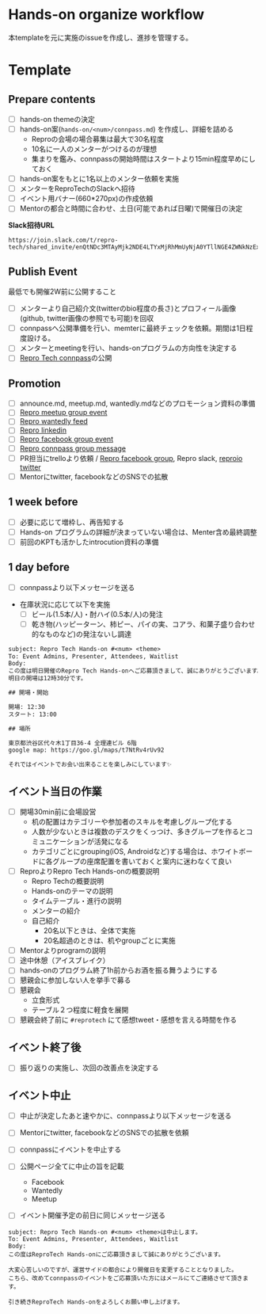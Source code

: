 # Hands-on organize workflow

本templateを元に実施のissueを作成し、進捗を管理する。

# Template

## Prepare contents

- [ ] hands-on themeの決定
- [ ] hands-on案(`hands-on/<num>/connpass.md`) を作成し、詳細を詰める
    - Reproの会場の場合募集は最大で30名程度
    - 10名に一人のメンターがつけるのが理想
    - 集まりを鑑み、connpassの開始時間はスタートより15min程度早めにしておく
- [ ] hands-on案をもとに1名以上のメンター依頼を実施
- [ ] メンターをReproTechのSlackへ招待 
- [ ] イベント用バナー(660*270px)の作成依頼
- [ ] Mentorの都合と時間に合わせ、土日(可能であれば日曜)で開催日の決定

__Slack招待URL__
```
https://join.slack.com/t/repro-tech/shared_invite/enQtNDc3MTAyMjk2NDE4LTYxMjRhMmUyNjA0YTllNGE4ZWNkNzExZmM0N2RiN2U5YTZiZjc1NGI3Y2ZjN2QyMmVmODdjYzlhMjA4OTYyZDE
```

## Publish Event

最低でも開催2W前に公開すること

- [ ] メンターより自己紹介文(twitterのbio程度の長さ)とプロフィール画像(github, twitter画像の参照でも可能)を回収
- [ ] connpassへ公開準備を行い、memterに最終チェックを依頼。期間は1日程度設ける。
- [ ] メンターとmeetingを行い、hands-onプログラムの方向性を決定する
- [ ] [Repro Tech connpass](https://repro-tech.connpass.com/)の公開

## Promotion

- [ ] announce.md, meetup.md, wantedly.mdなどのプロモーション資料の準備
- [ ] [Repro meetup group event](https://www.meetup.com/reproio/)
- [ ] [Repro wantedly feed](https://www.wantedly.com/companies/repro/feed)
- [ ] [Repro linkedin](https://www.linkedin.com/company/repro-inc-/)
- [ ] [Repro facebook group event](https://www.facebook.com/pg/reproio/events/)
- [ ] [Repro connpass group message](https://repro.connpass.com/)
- [ ] PR担当にtrelloより依頼 / [Repro facebook group](https://www.facebook.com/reproio/), Repro slack, [reproio twitter](https://twitter.com/reproio?lang=en)
- [ ] Mentorにtwitter, facebookなどのSNSでの拡散

## 1 week before

- [ ] 必要に応じて増枠し、再告知する
- [ ] Hands-on プログラムの詳細が決まっていない場合は、Menter含め最終調整
- [ ] 前回のKPTも活かしたintrocution資料の準備

## 1 day before

- [ ] connpassより以下メッセージを送る
- 在庫状況に応じて以下を実施
    - [ ] ビール(1.5本/人)・酎ハイ(0.5本/人)の発注
    - [ ] 乾き物(ハッピーターン、柿ピー、パイの実、コアラ、和菓子盛り合わせ的なものなど)の発注ないし調達

```txt
subject: Repro Tech Hands-on #<num> <theme>
To: Event Admins, Presenter, Attendees, Waitlist
Body:
この度は明日開催のRepro Tech Hands-onへご応募頂きまして、誠にありがとうございます。
明日の開場は12時30分です。

## 開場・開始

開場: 12:30
スタート: 13:00

## 場所

東京都渋谷区代々木1丁目36-4 全理連ビル 6階
google map: https://goo.gl/maps/t7NtRv4rUv92

それではイベントでお会い出来ることを楽しみにしています✨
```

## イベント当日の作業

- [ ] 開場30min前に会場設営
    - 机の配置はカテゴリーや参加者のスキルを考慮しグループ化する
    - 人数が少ないときは複数のデスクをくっつけ、多きグループを作るとコミュニケーションが活発になる
    - カテゴリごとにgrouping(iOS, Androidなど)する場合は、ホワイトボードに各グループの座席配置を書いておくと案内に迷わなくて良い
- [ ] ReproよりRepro Tech Hands-onの概要説明
    - Repro Techの概要説明
    - Hands-onのテーマの説明
    - タイムテーブル・進行の説明
    - メンターの紹介
    - 自己紹介
        - 20名以下ときは、全体で実施
        - 20名超過のときは、机やgroupごとに実施
- [ ] Mentorよりprogramの説明
- [ ] 途中休憩（アイスブレイク）
- [ ] hands-onのプログラム終了1h前からお酒を振る舞うようにする
- [ ] 懇親会に参加しない人を挙手で募る
- [ ] 懇親会
    - 立食形式
    - テーブル２つ程度に軽食を展開
- [ ] 懇親会終了前に `#reprotech` にて感想tweet・感想を言える時間を作る

## イベント終了後

- [ ] 振り返りの実施し、次回の改善点を決定する

## イベント中止

- [ ] 中止が決定したあと速やかに、connpassより以下メッセージを送る
- [ ] Mentorにtwitter, facebookなどのSNSでの拡散を依頼
- [ ] connpassにイベントを中止する
- [ ] 公開ページ全てに中止の旨を記載
    - Facebook
    - Wantedly
    - Meetup

- [ ] イベント開催予定の前日に同じメッセージ送る
```
subject: Repro Tech Hands-on #<num> <theme>は中止します。
To: Event Admins, Presenter, Attendees, Waitlist
Body:
この度はReproTech Hands-onにご応募頂きまして誠にありがとうございます。

大変心苦しいのですが、運営サイドの都合により開催日を変更することとなりました。
こちら、改めてconnpassのイベントをご応募頂いた方にはメールにてご連絡させて頂きます。

引き続きReproTech Hands-onをよろしくお願い申し上げます。
```